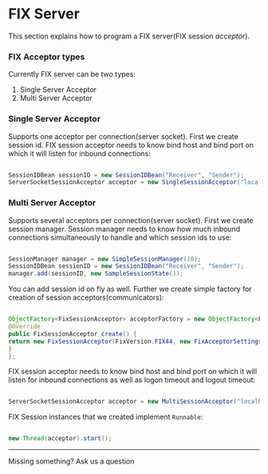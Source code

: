 # FIX Server #

This section explains how to program a FIX server(FIX session _acceptor_).

### FIX Acceptor types ###
Currently FIX server can be two types:
  1. Single Server Acceptor
  1. Multi Server Acceptor

### Single Server Acceptor ###
Supports one acceptor per connection(server socket). First we create session id. FIX session acceptor needs to know bind host and bind port on which it will listen for inbound connections:

```java

SessionIDBean sessionID = new SessionIDBean("Receiver", "Sender");
ServerSocketSessionAcceptor acceptor = new SingleSessionAcceptor("localhost", 9999, FixVersion.FIX44, sessionID, new FixAcceptorSettings());
```

### Multi Server Acceptor ###
Supports several acceptors per connection(server socket). First we create session manager. Session manager needs to know how much inbound connections simultaneously to handle and which session ids to use:

```java

SessionManager manager = new SimpleSessionManager(10);
SessionIDBean sessionID = new SessionIDBean("Receiver", "Sender");
manager.add(sessionID, new SampleSessionState());
```

You can add session id on fly as well. Further we create simple factory for creation of session acceptors(communicators):

```java

ObjectFactory<FixSessionAcceptor> acceptorFactory = new ObjectFactory<FixSessionAcceptor>(){
@Override
public FixSessionAcceptor create() {
return new FixSessionAcceptor(FixVersion.FIX44, new FixAcceptorSettings());
}
};
```

FIX session acceptor needs to know bind host and bind port on which it will listen for inbound connections as well as logon timeout and logout timeout:

```java

ServerSocketSessionAcceptor acceptor = new MultiSessionAcceptor("localhost", 9999, 1000, 1000, acceptorFactory, manager);
```

FIX Session instances that we created implement `Runnable`:

```java

new Thread(acceptor).start();
```

---
Missing something? Ask us a question